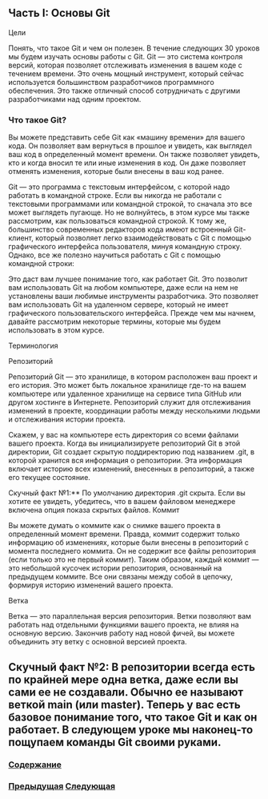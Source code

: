 ## Часть I: Основы Git

Цели

Понять, что такое Git и чем он полезен.
В течение следующих 30 уроков мы будем изучать основы работы с Git. Git — это система контроля версий, которая позволяет отслеживать изменения в вашем коде с течением времени. Это очень мощный инструмент, который сейчас используется большинством разработчиков программного обеспечения. Это также отличный способ сотрудничать с другими разработчиками над одним проектом.

### Что такое Git?

Вы можете представить себе Git как «машину времени» для вашего кода. Он позволяет вам вернуться в прошлое и увидеть, как выглядел ваш код в определенный момент времени. Он также позволяет увидеть, кто и когда вносил те или иные изменения в код. Он даже позволяет отменять изменения, которые были внесены в ваш код ранее.

Git — это программа с текстовым интерфейсом, с которой надо работать в командной строке. Если вы никогда не работали с текстовыми программами или командной строкой, то сначала это все может выглядеть пугающе. Но не волнуйтесь, в этом курсе мы также рассмотрим, как пользоваться командной строкой. К тому же, большинство современных редакторов кода имеют встроенный Git-клиент, который позволяет легко взаимодействовать с Git с помощью графического интерфейса пользователя, минуя командную строку. Однако, все же полезно научиться работать с Git с помощью командной строки:

Это даст вам лучшее понимание того, как работает Git.
Это позволит вам использовать Git на любом компьютере, даже если на нем не установлены ваши любимые инструменты разработчика.
Это позволяет вам использовать Git на удаленном сервере, который не имеет графического пользовательского интерфейса.
Прежде чем мы начнем, давайте рассмотрим некоторые термины, которые мы будем использовать в этом курсе.

Терминология

Репозиторий

Репозиторий Git — это хранилище, в котором расположен ваш проект и его история. Это может быть локальное хранилище где-то на вашем компьютере или удаленное хранилище на сервисе типа GitHub или другом хостинге в Интернете. Репозиторий служит для отслеживания изменений в проекте, координации работы между несколькими людьми и отслеживания истории проекта.

Скажем, у вас на компьютере есть директория со всеми файлами вашего проекта. Когда вы инициализируете репозиторий Git в этой директории, Git создает скрытую поддиректорию под названием .git, в которой хранится вся информация о репозитории. Эта информация включает историю всех изменений, внесенных в репозиторий, а также его текущее состояние.

Скучный факт №1:** По умолчанию директория .git скрыта. Если вы хотите ее увидеть, убедитесь, что в вашем файловом менеджере включена опция показа скрытых файлов.
Коммит

Вы можете думать о коммите как о снимке вашего проекта в определенный момент времени. Правда, коммит содержит только информацию об изменениях, которые были внесены в репозиторий с момента последнего коммита. Он не содержит все файлы репозитория (если только это не первый коммит). Таким образом, каждый коммит — это небольшой кусочек истории репозитория, основанный на предыдущем коммите. Все они связаны между собой в цепочку, формируя историю изменений вашего проекта.

Ветка

Ветка — это параллельная версия репозитория. Ветки позволяют вам работать над отдельными функциями вашего проекта, не влияя на основную версию. Закончив работу над новой фичей, вы можете объединить эту ветку с основной версией проекта.

Скучный факт №2: В репозитории всегда есть по крайней мере одна ветка, даже если вы сами ее не создавали. Обычно ее называют веткой main (или master).
Теперь у вас есть базовое понимание того, что такое Git и как он работает. В следующем уроке мы наконец-то пощупаем команды Git своими руками.
---

### [Содержание](./bookgit.md)
### [Предыдущая](./book0.md)   [Следующая](./book2.md)